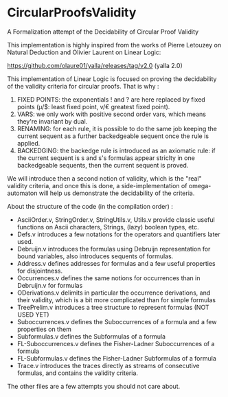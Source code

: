 # CircularProofsValidity
A Formalization attempt of the Decidability of Circular Proof Validity 

This implementation is highly inspired from the works of Pierre Letouzey on Natural Deduction
and Olivier Laurent on Linear Logic:

https://github.com/olaure01/yalla/releases/tag/v2.0 (yalla 2.0) 

This implementation of Linear Logic is focused on proving the decidability of the validity
criteria for circular proofs. That is why : 

1. FIXED POINTS: the exponentials ! and ? are here replaced by fixed points 
   (µ/$: least fixed point, v/€ greatest fixed point).
2. VARS: we only work with positive second order vars, which means they're invariant by dual.
3. RENAMING: for each rule, it is possible to do the same job keeping the current sequent as a 
   further backedgeable sequent once the rule is applied.
4. BACKEDGING: the backedge rule is introduced as an axiomatic rule: if the current sequent is 
   s and s's formulas appear striclty in one backedgeable sequents, then the current sequent 
   is proved.

We will introduce then a second notion of validity, which is the "real" validity criteria,
and once this is done, a side-implementation of omega-automaton will help us demonstrate the 
decidability of the criteria.


About the structure of the code (in the compilation order) :

- AsciiOrder.v, StringOrder.v, StringUtils.v, Utils.v provide classic useful functions on
  Ascii characters, Strings, (lazy) boolean types, etc.
- Defs.v introduces a few notations for the operators and quantifiers later used.
- Debruijn.v introduces the formulas using Debruijn representation for bound variables, 
  also introduces sequents of formulas.
- Address.v defines addresses for formulas and a few useful properties for disjointness.
- Occurrences.v defines the same notions for occurrences than in Debruijn.v for formulas
- ODerivations.v delimits in particular the occurrence derivations, and their validity, which
  is a bit more complicated than for simple formulas
- TreePrelim.v introduces a tree structure to represent formulas (NOT USED YET)
- Suboccurrences.v defines the Suboccurrences of a formula and a few properties on them
- Subformulas.v defines the Subformulas of a formula
- FL-Suboccurrences.v defines the Fisher-Ladner Suboccurrences of a formula
- FL-Subformulas.v defines the Fisher-Ladner Subformulas of a formula
- Trace.v introduces the traces directly as streams of consecutive formulas, and contains
  the validity criteria.

The other files are a few attempts you should not care about.
